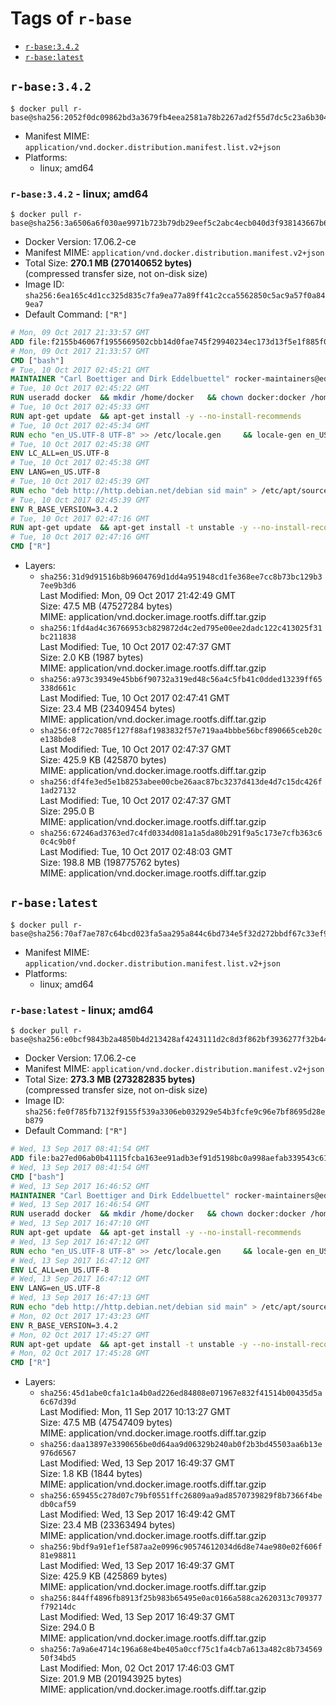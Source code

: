 <!-- THIS FILE IS GENERATED VIA './update-remote.sh' -->

# Tags of `r-base`

-	[`r-base:3.4.2`](#r-base342)
-	[`r-base:latest`](#r-baselatest)

## `r-base:3.4.2`

```console
$ docker pull r-base@sha256:2052f0dc09862bd3a3679fb4eea2581a78b2267ad2f55d7dc5c23a6b304bed3f
```

-	Manifest MIME: `application/vnd.docker.distribution.manifest.list.v2+json`
-	Platforms:
	-	linux; amd64

### `r-base:3.4.2` - linux; amd64

```console
$ docker pull r-base@sha256:3a6506a6f030ae9971b723b79db29eef5c2abc4ecb040d3f938143667b66cfa3
```

-	Docker Version: 17.06.2-ce
-	Manifest MIME: `application/vnd.docker.distribution.manifest.v2+json`
-	Total Size: **270.1 MB (270140652 bytes)**  
	(compressed transfer size, not on-disk size)
-	Image ID: `sha256:6ea165c4d1cc325d835c7fa9ea77a89ff41c2cca5562850c5ac9a57f0a849ea7`
-	Default Command: `["R"]`

```dockerfile
# Mon, 09 Oct 2017 21:33:57 GMT
ADD file:f2155b46067f1955669502cbb14d0fae745f29940234ec173d13f5e1f885f041 in / 
# Mon, 09 Oct 2017 21:33:57 GMT
CMD ["bash"]
# Tue, 10 Oct 2017 02:45:21 GMT
MAINTAINER "Carl Boettiger and Dirk Eddelbuettel" rocker-maintainers@eddelbuettel.com
# Tue, 10 Oct 2017 02:45:22 GMT
RUN useradd docker 	&& mkdir /home/docker 	&& chown docker:docker /home/docker 	&& addgroup docker staff
# Tue, 10 Oct 2017 02:45:33 GMT
RUN apt-get update 	&& apt-get install -y --no-install-recommends 		ed 		less 		locales 		vim-tiny 		wget 		ca-certificates 		fonts-texgyre 	&& rm -rf /var/lib/apt/lists/*
# Tue, 10 Oct 2017 02:45:34 GMT
RUN echo "en_US.UTF-8 UTF-8" >> /etc/locale.gen 	&& locale-gen en_US.utf8 	&& /usr/sbin/update-locale LANG=en_US.UTF-8
# Tue, 10 Oct 2017 02:45:38 GMT
ENV LC_ALL=en_US.UTF-8
# Tue, 10 Oct 2017 02:45:38 GMT
ENV LANG=en_US.UTF-8
# Tue, 10 Oct 2017 02:45:39 GMT
RUN echo "deb http://http.debian.net/debian sid main" > /etc/apt/sources.list.d/debian-unstable.list 	&& echo 'APT::Default-Release "testing";' > /etc/apt/apt.conf.d/default
# Tue, 10 Oct 2017 02:45:39 GMT
ENV R_BASE_VERSION=3.4.2
# Tue, 10 Oct 2017 02:47:16 GMT
RUN apt-get update 	&& apt-get install -t unstable -y --no-install-recommends 		littler                 r-cran-littler 		r-base=${R_BASE_VERSION}* 		r-base-dev=${R_BASE_VERSION}* 		r-recommended=${R_BASE_VERSION}*         && echo 'options(repos = c(CRAN = "https://cran.rstudio.com/"), download.file.method = "libcurl")' >> /etc/R/Rprofile.site         && echo 'source("/etc/R/Rprofile.site")' >> /etc/littler.r 	&& ln -s /usr/share/doc/littler/examples/install.r /usr/local/bin/install.r 	&& ln -s /usr/share/doc/littler/examples/install2.r /usr/local/bin/install2.r 	&& ln -s /usr/share/doc/littler/examples/installGithub.r /usr/local/bin/installGithub.r 	&& ln -s /usr/share/doc/littler/examples/testInstalled.r /usr/local/bin/testInstalled.r 	&& install.r docopt 	&& rm -rf /tmp/downloaded_packages/ /tmp/*.rds 	&& rm -rf /var/lib/apt/lists/*
# Tue, 10 Oct 2017 02:47:16 GMT
CMD ["R"]
```

-	Layers:
	-	`sha256:31d9d91516b8b9604769d1dd4a951948cd1fe368ee7cc8b73bc129b37ee9b3d6`  
		Last Modified: Mon, 09 Oct 2017 21:42:49 GMT  
		Size: 47.5 MB (47527284 bytes)  
		MIME: application/vnd.docker.image.rootfs.diff.tar.gzip
	-	`sha256:1fd4ad4c36766953cb829872d4c2ed795e00ee2dadc122c413025f31bc211838`  
		Last Modified: Tue, 10 Oct 2017 02:47:37 GMT  
		Size: 2.0 KB (1987 bytes)  
		MIME: application/vnd.docker.image.rootfs.diff.tar.gzip
	-	`sha256:a973c39349e45bb6f90732a319ed48c56a4c5fb41c0dded13239ff65338d661c`  
		Last Modified: Tue, 10 Oct 2017 02:47:41 GMT  
		Size: 23.4 MB (23409454 bytes)  
		MIME: application/vnd.docker.image.rootfs.diff.tar.gzip
	-	`sha256:0f72c7085f127f88af1983832f57e719aa4bbbe56bcf890665ceb20ce138bde8`  
		Last Modified: Tue, 10 Oct 2017 02:47:37 GMT  
		Size: 425.9 KB (425870 bytes)  
		MIME: application/vnd.docker.image.rootfs.diff.tar.gzip
	-	`sha256:df4fe3ed5e1b8253abee00cbe26aac87bc3237d413de4d7c15dc426f1ad27132`  
		Last Modified: Tue, 10 Oct 2017 02:47:37 GMT  
		Size: 295.0 B  
		MIME: application/vnd.docker.image.rootfs.diff.tar.gzip
	-	`sha256:67246ad3763ed7c4fd0334d081a1a5da80b291f9a5c173e7cfb363c60c4c9b0f`  
		Last Modified: Tue, 10 Oct 2017 02:48:03 GMT  
		Size: 198.8 MB (198775762 bytes)  
		MIME: application/vnd.docker.image.rootfs.diff.tar.gzip

## `r-base:latest`

```console
$ docker pull r-base@sha256:70af7ae787c64bcd023fa5aa295a844c6bd734e5f32d272bbdf67c33ef9cbffa
```

-	Manifest MIME: `application/vnd.docker.distribution.manifest.list.v2+json`
-	Platforms:
	-	linux; amd64

### `r-base:latest` - linux; amd64

```console
$ docker pull r-base@sha256:e0bcf9843b2a4850b4d213428af4243111d2c8d3f862bf3936277f32b44c0f4c
```

-	Docker Version: 17.06.2-ce
-	Manifest MIME: `application/vnd.docker.distribution.manifest.v2+json`
-	Total Size: **273.3 MB (273282835 bytes)**  
	(compressed transfer size, not on-disk size)
-	Image ID: `sha256:fe0f785fb7132f9155f539a3306eb032929e54b3fcfe9c96e7bf8695d28eb879`
-	Default Command: `["R"]`

```dockerfile
# Wed, 13 Sep 2017 08:41:54 GMT
ADD file:ba27ed06ab0b41115fcba163ee91adb3ef91d5198bc0a998aefab339543c6129 in / 
# Wed, 13 Sep 2017 08:41:54 GMT
CMD ["bash"]
# Wed, 13 Sep 2017 16:46:52 GMT
MAINTAINER "Carl Boettiger and Dirk Eddelbuettel" rocker-maintainers@eddelbuettel.com
# Wed, 13 Sep 2017 16:46:54 GMT
RUN useradd docker 	&& mkdir /home/docker 	&& chown docker:docker /home/docker 	&& addgroup docker staff
# Wed, 13 Sep 2017 16:47:10 GMT
RUN apt-get update 	&& apt-get install -y --no-install-recommends 		ed 		less 		locales 		vim-tiny 		wget 		ca-certificates 		fonts-texgyre 	&& rm -rf /var/lib/apt/lists/*
# Wed, 13 Sep 2017 16:47:12 GMT
RUN echo "en_US.UTF-8 UTF-8" >> /etc/locale.gen 	&& locale-gen en_US.utf8 	&& /usr/sbin/update-locale LANG=en_US.UTF-8
# Wed, 13 Sep 2017 16:47:12 GMT
ENV LC_ALL=en_US.UTF-8
# Wed, 13 Sep 2017 16:47:12 GMT
ENV LANG=en_US.UTF-8
# Wed, 13 Sep 2017 16:47:13 GMT
RUN echo "deb http://http.debian.net/debian sid main" > /etc/apt/sources.list.d/debian-unstable.list 	&& echo 'APT::Default-Release "testing";' > /etc/apt/apt.conf.d/default
# Mon, 02 Oct 2017 17:43:23 GMT
ENV R_BASE_VERSION=3.4.2
# Mon, 02 Oct 2017 17:45:27 GMT
RUN apt-get update 	&& apt-get install -t unstable -y --no-install-recommends 		littler                 r-cran-littler 		r-base=${R_BASE_VERSION}* 		r-base-dev=${R_BASE_VERSION}* 		r-recommended=${R_BASE_VERSION}*         && echo 'options(repos = c(CRAN = "https://cran.rstudio.com/"), download.file.method = "libcurl")' >> /etc/R/Rprofile.site         && echo 'source("/etc/R/Rprofile.site")' >> /etc/littler.r 	&& ln -s /usr/share/doc/littler/examples/install.r /usr/local/bin/install.r 	&& ln -s /usr/share/doc/littler/examples/install2.r /usr/local/bin/install2.r 	&& ln -s /usr/share/doc/littler/examples/installGithub.r /usr/local/bin/installGithub.r 	&& ln -s /usr/share/doc/littler/examples/testInstalled.r /usr/local/bin/testInstalled.r 	&& install.r docopt 	&& rm -rf /tmp/downloaded_packages/ /tmp/*.rds 	&& rm -rf /var/lib/apt/lists/*
# Mon, 02 Oct 2017 17:45:28 GMT
CMD ["R"]
```

-	Layers:
	-	`sha256:45d1abe0cfa1c1a4b0ad226ed84808e071967e832f41514b00435d5a6c67d39d`  
		Last Modified: Mon, 11 Sep 2017 10:13:27 GMT  
		Size: 47.5 MB (47547409 bytes)  
		MIME: application/vnd.docker.image.rootfs.diff.tar.gzip
	-	`sha256:daa13897e3390656be0d64aa9d06329b240ab0f2b3bd45503aa6b13e976d6567`  
		Last Modified: Wed, 13 Sep 2017 16:49:37 GMT  
		Size: 1.8 KB (1844 bytes)  
		MIME: application/vnd.docker.image.rootfs.diff.tar.gzip
	-	`sha256:659455c278d07c79bf0551ffc26809aa9ad8570739829f8b7366f4bedb0caf59`  
		Last Modified: Wed, 13 Sep 2017 16:49:42 GMT  
		Size: 23.4 MB (23363494 bytes)  
		MIME: application/vnd.docker.image.rootfs.diff.tar.gzip
	-	`sha256:9bdf9a91ef1ef587aa2e0996c90574612034d6d8e74ae980e02f606f81e98811`  
		Last Modified: Wed, 13 Sep 2017 16:49:37 GMT  
		Size: 425.9 KB (425869 bytes)  
		MIME: application/vnd.docker.image.rootfs.diff.tar.gzip
	-	`sha256:844ff4896fb8913f25b983b65495e0ac0166a588ca2620313c709377f79214dc`  
		Last Modified: Wed, 13 Sep 2017 16:49:37 GMT  
		Size: 294.0 B  
		MIME: application/vnd.docker.image.rootfs.diff.tar.gzip
	-	`sha256:7a9a6e4714c196a68e4be405a0ccf75c1fa4cb7a613a482c8b73456950f34bd5`  
		Last Modified: Mon, 02 Oct 2017 17:46:03 GMT  
		Size: 201.9 MB (201943925 bytes)  
		MIME: application/vnd.docker.image.rootfs.diff.tar.gzip
